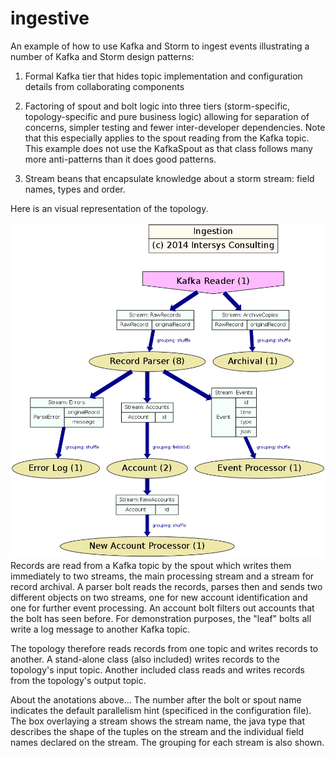 ingestive
=========

An example of how to use Kafka and Storm to ingest events illustrating a number of Kafka and Storm design patterns:

1) Formal Kafka tier that hides topic implementation and configuration details from collaborating components

2) Factoring of spout and bolt logic into three tiers (storm-specific, topology-specific and pure business logic) allowing for separation of concerns, simpler testing and fewer inter-developer dependencies.  Note that this especially applies to the spout reading from the Kafka topic.  This example does not use the KafkaSpout as that class follows many more anti-patterns than it does good patterns.

3) Stream beans that encapsulate knowledge about a storm stream: field names, types and order. 

Here is an visual representation of the topology.

![topology](https://github.com/IntersysConsulting/ingestive/blob/master/ingestion-storm/IngestionTopology.png) 
Records are read from a Kafka topic by the spout which writes them immediately to two streams, the main processing stream and a stream for record archival.  A parser bolt reads the records, parses then and sends two different objects on two streams, one for new account identification and one for further event processing. An account bolt filters out accounts that the bolt has seen before.  For demonstration purposes, the "leaf" bolts all write a log message to another Kafka topic.

The topology therefore reads records from one topic and writes records to another.  A stand-alone class (also included) writes records to the topology's input topic.  Another included class reads and writes records from the topology's output topic.

About the anotations above... The number after the bolt or spout name indicates the default parallelism hint (specificed in the configuration file).  The box overlaying a stream shows the stream name, the java type that describes the shape of the tuples on the stream and the individual field names declared on the stream.  The grouping for each stream is also shown.

